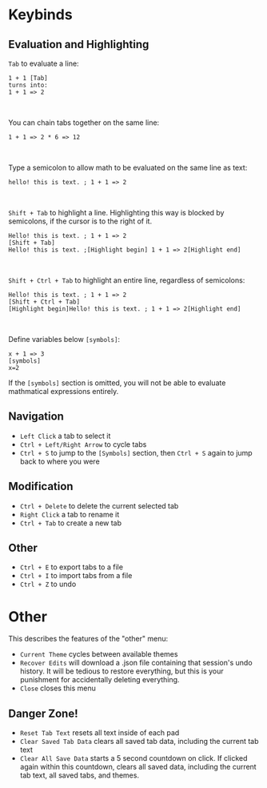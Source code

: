 # Keybinds
## Evaluation and Highlighting
`Tab` to evaluate a line:
```
1 + 1 [Tab]
turns into:
1 + 1 => 2
```
<br>

You can chain tabs together on the same line:
```
1 + 1 => 2 * 6 => 12
```
<br>

Type a semicolon to allow math to be evaluated on the same line as text:
```
hello! this is text. ; 1 + 1 => 2
```
<br>

`Shift + Tab` to highlight a line. Highlighting this way is blocked by semicolons, if the cursor is to the right of it.
```
Hello! this is text. ; 1 + 1 => 2
[Shift + Tab]
Hello! this is text. ;[Highlight begin] 1 + 1 => 2[Highlight end]
```
<br>

`Shift + Ctrl + Tab` to highlight an entire line, regardless of semicolons:
```
Hello! this is text. ; 1 + 1 => 2
[Shift + Ctrl + Tab]
[Highlight begin]Hello! this is text. ; 1 + 1 => 2[Highlight end]
```
<br>

Define variables below `[symbols]`:
```
x + 1 => 3
[symbols]
x=2
``` 
If the `[symbols]` section is omitted, you will not be able to evaluate mathmatical expressions entirely.

## Navigation
* `Left Click` a tab to select it
* `Ctrl + Left/Right Arrow` to cycle tabs
* `Ctrl + S` to jump to the `[Symbols]` section, then `Ctrl + S` again to jump back to where you were

## Modification
* `Ctrl + Delete` to delete the current selected tab
* `Right Click` a tab to rename it
* `Ctrl + Tab` to create a new tab

## Other
* `Ctrl + E` to export tabs to a file
* `Ctrl + I` to import tabs from a file
* `Ctrl + Z` to undo
# Other
This describes the features of the "other" menu:
* `Current Theme` cycles between available themes
* `Recover Edits` will download a .json file containing that session's undo history. It will be tedious to restore everything, but this is your punishment for accidentally deleting everything.
* `Close` closes this menu
## Danger Zone!
* `Reset Tab Text` resets all text inside of each pad
* `Clear Saved Tab Data` clears all saved tab data, including the current tab text
* `Clear All Save Data` starts a 5 second countdown on click. If clicked again within this countdown, clears all saved data, including the current tab text, all saved tabs, and themes.